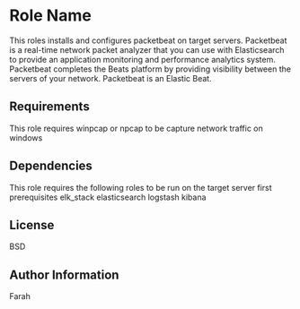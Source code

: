 Role Name
=========

This roles installs and configures packetbeat on target servers.
Packetbeat is a real-time network packet analyzer that you can use with Elasticsearch to provide an application monitoring and performance analytics system. Packetbeat completes the Beats platform by providing visibility between the servers of your network.
Packetbeat is an Elastic Beat.

Requirements
------------

This role requires winpcap or npcap to be capture network traffic on windows

Dependencies
------------

This role requires the following roles to be run on the target server first
prerequisites
elk_stack
elasticsearch
logstash
kibana

License
-------

BSD

Author Information
------------------

Farah
